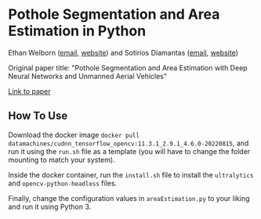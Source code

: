 # Pothole Segmentation and Area Estimation in Python
Ethan Welborn ([email](mailto:ethanwelborn@protonmail.com), [website](https://www.ethanwelborncs.com)) and Sotirios Diamantas ([email](mailto:diamantas@tarleton.edu), [website](https://sites.google.com/site/sotiriosresearch/))

Original paper title: "Pothole Segmentation and Area Estimation with Deep Neural Networks and Unmanned Aerial Vehicles"

[Link to paper](https://link.springer.com/chapter/10.1007/978-3-031-47966-3_29)

## How To Use
Download the docker image ``docker pull datamachines/cudnn_tensorflow_opencv:11.3.1_2.9.1_4.6.0-20220815``, and run it using the ``run.sh`` file as a template (you will have to change the folder mounting to match your system).

Inside the docker container, run the ``install.sh`` file to install the ``ultralytics`` and ``opencv-python-headless`` files.

Finally, change the configuration values in ``areaEstimation.py`` to your liking and run it using Python 3.

